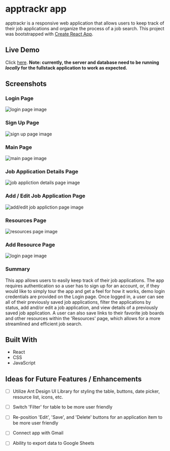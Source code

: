 # apptrackr app

apptrackr is a responsive web application that allows users to keep track of their job applications and organize the process of a job search. This project was bootstrapped with [Create React App](https://github.com/facebook/create-react-app).

## Live Demo

Click [here](https://apptrackr-client.vercel.app/).
**Note: currently, the server and database need to be running *locally* for the fullstack application to work as expected.**


## Screenshots

### Login Page

![login page image](assets/screenshots/login_page.png)

### Sign Up Page

![sign up page image](assets/screenshots/signup_page.png)

### Main Page

![main page image](assets/screenshots/main_page.png)

### Job Application Details Page

![job appliction details page image](assets/screenshots/application_details_page.png)

### Add / Edit Job Application Page

![add/edit job appliction page image](assets/screenshots/add_edit_application_page.png)

### Resources Page

![resources page image](assets/screenshots/resources_page.png)

### Add Resource Page

![login page image](assets/screenshots/new_resource_page.png)

### Summary

This app allows users to easily keep track of their job applications. The app requires authentication so a user has to sign up for an account, or, if they would like to simply tour the app and get a feel for how it works, demo login credentials are provided on the Login page. Once logged in, a user can see all of their previously saved job applications, filter the applications by status, add and/or edit a job application, and view details of a previously saved job application. A user can also save links to their favorite job boards and other resources within the 'Resources' page, which allows for a more streamlined and efficient job search.

## Built With

* React
* CSS
* JavaScript

## Ideas for Future Features / Enhancements

- [ ] Utilize Ant Design UI Library for styling the table, buttons, date picker, resource list, icons, etc.
- [ ] Switch 'Filter' for table to be more user friendly
- [ ] Re-position 'Edit', 'Save', and 'Delete' buttons for an application item to be more user friendly
- [ ] Connect app with Gmail 
- [ ] Ability to export data to Google Sheets

